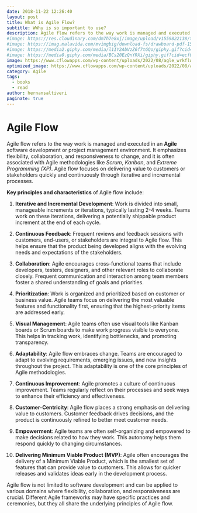 ```yaml
---
date: 2018-11-22 12:26:40
layout: post
title: What is Agile Flow?
subtitle: WWhy is so important to use?
description: Agile flow refers to the way work is managed and executed in an Agile software development or project management environment. 
#image: https://res.cloudinary.com/dm7h7e8xj/image/upload/v1559822138/theme9_v273a9.jpg
#image: https://imag.malavida.com/mvimgbig/download-fs/drawboard-pdf-15322-5.jpg
#image: https://media2.giphy.com/media/l1IY2AbVzZ6f7tGQo/giphy.gif?cid=ecf05e47c46f4c993306fa86540461d15f358257b387d43f&rid=giphy.gif
#image: https://media0.giphy.com/media/BCs20EzQnYRXi/giphy.gif?cid=ecf05e47f232b1b79d83818de57145545e1c0893e38473eb&rid=giphy.gif
image: https://www.cflowapps.com/wp-content/uploads/2022/08/agle_wrkflw.jpg
optimized_image: https://www.cflowapps.com/wp-content/uploads/2022/08/agle_wrkflw.jpg
category: Agile
tags:
  - books
  - read
author: hernansaltiveri
paginate: true
---
```


# Agile Flow

Agile flow refers to the way work is managed and executed in an **Agile** software development or project management environment. It emphasizes flexibility, collaboration, and responsiveness to change, and it is often associated with Agile methodologies like *Scrum*, *Kanban*, and *Extreme Programming (XP)*. Agile flow focuses on delivering value to customers or stakeholders quickly and continuously through iterative and incremental processes.

**Key principles and characteristics** of Agile flow include:

1. **Iterative and Incremental Development**: Work is divided into small, manageable increments or iterations, typically lasting 2-4 weeks. Teams work on these iterations, delivering a potentially shippable product increment at the end of each cycle.

2. **Continuous Feedback**: Frequent reviews and feedback sessions with customers, end-users, or stakeholders are integral to Agile flow. This helps ensure that the product being developed aligns with the evolving needs and expectations of the stakeholders.

3. **Collaboration**: Agile encourages cross-functional teams that include developers, testers, designers, and other relevant roles to collaborate closely. Frequent communication and interaction among team members foster a shared understanding of goals and priorities.

4. **Prioritization**: Work is organized and prioritized based on customer or business value. Agile teams focus on delivering the most valuable features and functionality first, ensuring that the highest-priority items are addressed early.

5. **Visual Management**: Agile teams often use visual tools like Kanban boards or Scrum boards to make work progress visible to everyone. This helps in tracking work, identifying bottlenecks, and promoting transparency.

6. **Adaptability**: Agile flow embraces change. Teams are encouraged to adapt to evolving requirements, emerging issues, and new insights throughout the project. This adaptability is one of the core principles of Agile methodologies.

7. **Continuous Improvement**: Agile promotes a culture of continuous improvement. Teams regularly reflect on their processes and seek ways to enhance their efficiency and effectiveness.

8. **Customer-Centricity**: Agile flow places a strong emphasis on delivering value to customers. Customer feedback drives decisions, and the product is continuously refined to better meet customer needs.

9. **Empowerment**: Agile teams are often self-organizing and empowered to make decisions related to how they work. This autonomy helps them respond quickly to changing circumstances.

10. **Delivering Minimum Viable Product (MVP)**: Agile often encourages the delivery of a Minimum Viable Product, which is the smallest set of features that can provide value to customers. This allows for quicker releases and validates ideas early in the development process.

Agile flow is not limited to software development and can be applied to various domains where flexibility, collaboration, and responsiveness are crucial. Different Agile frameworks may have specific practices and ceremonies, but they all share the underlying principles of Agile flow.